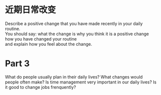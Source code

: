 # 近期日常改变  

Describe a positive change that you have made recently in your daily routine.   
You should say: what the change is why you think it is a positive change how you have changed your routine   
and explain how you feel about the change.  

# Part 3  

What do people usually plan in their daily lives? What changes would people often make? Is time management very important in our daily lives? Is it good to change jobs frenquently?  

